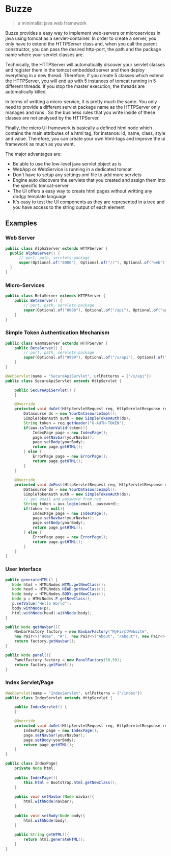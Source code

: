 # Buzze
> a minimalist java web framework

Buzze provides a easy way to implement web-servers or microservices in java using tomcat as a servlet-container. In order to create a server, you only have to extend the *HTTPServer* class and, when you call the parent constructor, you can pass the desired http-port, the path and the package name where your servlet classes are.

Technically, the HTTPServer will automatically discover your servlet classes and register them in the tomcat embedded server and then deploy everything in a new thread. Therefore, if you create 5 classes which extend the HTTPServer, you will end up with 5 instances of tomcat running in 5 different threads. If you stop the master execution, the threads are automatically killed. 

In terms of writting a micro-service, it is pretty much the same. You only need to provide a different servlet package name as the HTTPServer only manages and runs 
. So the business rules that you write inside of these classes are not analysed by the HTTPServer.

Finally, the micro UI framework is basically a defined html node which contains the main attributes of a html tag, for instance: id, name, class, style and value. Therefore, you can create your own html-tags and improve the ui framework as much as you want.

The major advantages are:
* Be able to use the low-level java servlet object as is
* WebApp or WebService is running in a dedicated tomcat
* Don't have to setup any settings.xml file to add more servlets
* Engine auto discovers the servlets that you created and assign them into the specific tomcat-server
* The UI offers a easy way to create html pages without writting any dodgy template language
* It's easy to test the UI components as they are represented in a tree and you have access to the string output of each element


## Examples
### Web Server
```java
public class AlphaServer extends HTTPServer {
  public AlphaServer() {
      // port, path, servlets-package 
      super(Optional.of("8080"), Optional.of("/r"), Optional.of("web"));
  }
}
```

### Micro-Services
```java
public class BetaServer extends HTTPServer {
    public BetaServer() {
        // port, path, servlets-package 
        super(Optional.of("8088"), Optional.of("/api"), Optional.of("api"));
    }
}
```

### Simple Token Authentication Mechanism
```java
public class GammaServer extends HTTPServer {
    public BetaServer() {
        // port, path, servlets-package 
        super(Optional.of("9999"), Optional.of("/s/api"), Optional.of("apis"));
    }
}

@WebServlet(name = "SecureApiServlet", urlPatterns = {"/s/api"})
public class SecureApiServlet extends HttpServlet {

    public SecureApiServlet() {
    }

    @Override
    protected void doGet(HttpServletRequest req, HttpServletResponse resp) throws ServletException, IOException {
        Datasource ds = new YourDatasourceImpl();
        SimpleTokenAuth auth = new SimpleTokenAuth(ds);
        String token = req.getHeader("X-AUTH-TOKEN");
        if(aux.isTokenValid(token)){
            IndexPage page = new IndexPage();
            page.setNavbar(yourNavbar);
            page.setBody(yourBody);
            return page.getHTML();
        } else {
            ErrorPage page = new ErrorPage();
            return page.getHTML();
        }
    }
    
    @Override
    protected void doPost(HttpServletRequest req, HttpServletResponse resp) throws ServletException, IOException {
        Datasource ds = new YourDatasourceImpl();
        SimpleTokenAuth auth = new SimpleTokenAuth(ds);
        // get email and password from req
        String token = aux.login(email, password);
        if(token != null){
            IndexPage page = new IndexPage();
            page.setNavbar(yourNavbar);
            page.setBody(yourBody);
            return page.getHTML();
        } else {
            ErrorPage page = new ErrorPage();
            return page.getHTML();
        }
    }
}

```

### User Interface
```java
public generateHTML() {
   Node html = HTMLNodes.HTML.getNewClass();
   Node head = HTMLNodes.HEAD.getNewClass();
   Node body = HTMLNodes.BODY.getNewClass();
   Node p = HTMLNodes.P.getNewClass();
   p.setValue("Hello World");
   body.withNode(p);
   html.withNode(head).withNode(body);
}

public Node getNavbar(){
    NavbarFactory factory = new NavbarFactory("MyFirstWebsite", 
    new Pair<>("Home", "#"), new Pair<>("About", "/about"), new Pair<>("Contacts", "/contacts"));
    return factory.getNavbar();
}

public Node panel(){
    PanelFactory factory = new PanelFactory(50,50);
    return factory.getPanel();
}
```

### Index Servlet/Page
```java
@WebServlet(name = "IndexServlet", urlPatterns = {"/index"})
public class IndexServlet extends HttpServlet {

    public IndexServlet() {
    }

    @Override
    protected void doGet(HttpServletRequest req, HttpServletResponse resp) throws ServletException, IOException {
        IndexPage page = new IndexPage();
        page.setNavbar(yourNavbar);
        page.setBody(yourBody);
        return page.getHTML();
    }
}

public class IndexPage{
    private Node html;
    
    public IndexPage(){
        this.html = Bootstrap.html.getNewClass();
    }
    
    public void setNavbar(Node navbar){
        html.withNode(navbar);
    }
    
    public void setBody(Node body){
        html.withNode(body);
    }
    
    public String getHTML(){
        return html.generateHTML();
    }
}
```
